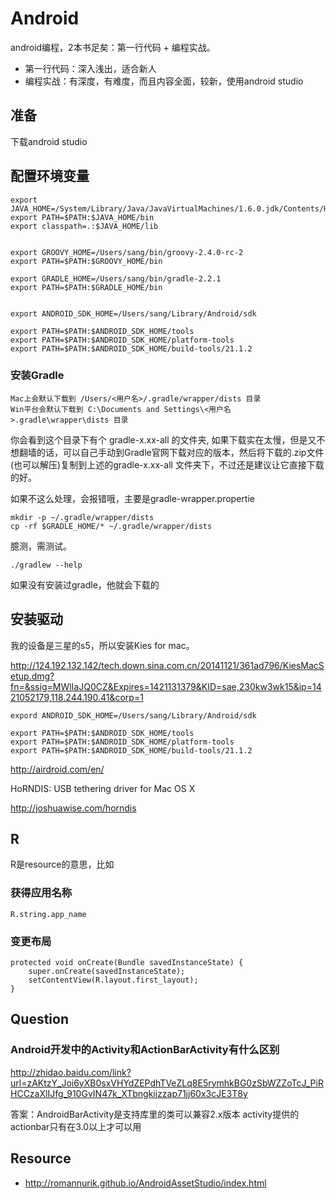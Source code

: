 # Android

android编程，2本书足矣：第一行代码 + 编程实战。

- 第一行代码：深入浅出，适合新人
- 编程实战：有深度，有难度，而且内容全面，较新，使用android studio

## 准备

下载android studio

## 配置环境变量


```
export JAVA_HOME=/System/Library/Java/JavaVirtualMachines/1.6.0.jdk/Contents/Home
export PATH=$PATH:$JAVA_HOME/bin
export classpath=.:$JAVA_HOME/lib


export GROOVY_HOME=/Users/sang/bin/groovy-2.4.0-rc-2
export PATH=$PATH:$GROOVY_HOME/bin

export GRADLE_HOME=/Users/sang/bin/gradle-2.2.1
export PATH=$PATH:$GRADLE_HOME/bin


export ANDROID_SDK_HOME=/Users/sang/Library/Android/sdk

export PATH=$PATH:$ANDROID_SDK_HOME/tools
export PATH=$PATH:$ANDROID_SDK_HOME/platform-tools
export PATH=$PATH:$ANDROID_SDK_HOME/build-tools/21.1.2
```

### 安装Gradle


	Mac上会默认下载到 /Users/<用户名>/.gradle/wrapper/dists 目录
	Win平台会默认下载到 C:\Documents and Settings\<用户名>.gradle\wrapper\dists 目录
	
你会看到这个目录下有个 gradle-x.xx-all 的文件夹, 如果下载实在太慢，但是又不想翻墙的话，可以自己手动到Gradle官网下载对应的版本，然后将下载的.zip文件(也可以解压)复制到上述的gradle-x.xx-all 文件夹下，不过还是建议让它直接下载的好。

如果不这么处理，会报错哦，主要是gradle-wrapper.propertie

```
mkdir -p ~/.gradle/wrapper/dists
cp -rf $GRADLE_HOME/* ~/.gradle/wrapper/dists
```

臆测，需测试。


```
./gradlew --help
```

如果没有安装过gradle，他就会下载的

## 安装驱动

我的设备是三星的s5，所以安装Kies for mac。

http://124.192.132.142/tech.down.sina.com.cn/20141121/361ad796/KiesMacSetup.dmg?fn=&ssig=MWlIaJQ0CZ&Expires=1421131379&KID=sae,230kw3wk15&ip=1421052179,118.244.190.41&corp=1


```
expord ANDROID_SDK_HOME=/Users/sang/Library/Android/sdk

export PATH=$PATH:$ANDROID_SDK_HOME/tools
export PATH=$PATH:$ANDROID_SDK_HOME/platform-tools
export PATH=$PATH:$ANDROID_SDK_HOME/build-tools/21.1.2
```


http://airdroid.com/en/





HoRNDIS: USB tethering driver for Mac OS X

http://joshuawise.com/horndis


## R

R是resource的意思，比如

### 获得应用名称

```
R.string.app_name
```

### 变更布局

```
protected void onCreate(Bundle savedInstanceState) {
    super.onCreate(savedInstanceState);
    setContentView(R.layout.first_layout);
}
```


## Question

###  Android开发中的Activity和ActionBarActivity有什么区别

http://zhidao.baidu.com/link?url=zAKtzY_Joi6yXB0sxVHYdZEPdhTVeZLq8E5rymhkBG0zSbWZZoTcJ_PiRHCCzaXlIJfg_910GvIN47k_XTbngkijzzap71jj60x3cJE3T8y

答案：AndroidBarActivity是支持库里的类可以兼容2.x版本 activity提供的actionbar只有在3.0以上才可以用


## Resource

- http://romannurik.github.io/AndroidAssetStudio/index.html

